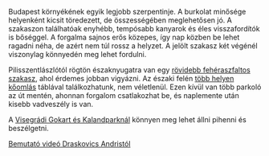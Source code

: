 Budapest környékének egyik legjobb szerpentinje. A burkolat minősége helyenként kicsit töredezett, de összességében meglehetősen jó. A szakaszon találhatóak enyhébb, tempósabb kanyarok és éles visszafordítók is bőséggel. A forgalma sajnos erős közepes, így nap közben be lehet ragadni néha, de azért nem túl rossz a helyzet. A jelölt szakasz két végénél viszonylag könnyedén meg lehet fordulni.

Pilisszentlászlótól rögtön északnyugatra van egy [rövidebb fehéraszfaltos szakasz](#geo:Feh%C3%A9r%20aszfalt@47.72792,18.968386/?b=Ezen%20a%20szakaszon%20jobban%20cs%C3%BAszik%20az%20%C3%BAtfel%C3%BClet.), ahol érdemes jobban vigyázni. Az északi felén [több helyen kőomlás](#geo:K%C5%91oml%C3%A1svesz%C3%A9ly%20a%20k%C3%B6rny%C3%A9ken@47.727343,18.956758/?b=Vigy%C3%A1zzunk%20az%20%C3%BAton%20l%C3%A9v%C5%91%20nagyobb%20k%C3%B6vekre.%20F%C5%91leg,%20ha%20d%C3%A9li%20ir%C3%A1nyba,%20Szentendre%20fel%C3%A9%20haladunk.) táblával találkozhatunk, nem véletlenül. Ezen kívül van több parkoló az út mentén, ahonnan forgalom csatlakozhat be, és naplemente után kisebb vadveszély is van.

A [Visegrádi Gokart és Kalandparknál](#geo:Visegr%C3%A1di%20Gokart%20%C3%A9s%20Kalandpark@47.766025,18.952663/?b=Itt%20egy%20t%C3%A1gas%20parkol%C3%B3%20tal%C3%A1lhat%C3%B3,%20ahol%20a%20szerpentinez%C5%91k%20k%C3%B6nnyen%20megpihenhetnek%20k%C3%A9t%20k%C3%B6r%20k%C3%B6z%C3%B6tt.%0A%0AA%20gokart%20p%C3%A1lya%20honlapja:%20%3Chttp://visegradgokart.hu/gokart/%3E.%20A%20kalandpark%C3%A9%20pedig:%20%3Chttp://visegradgokart.hu/kaland/%3E.) könnyen meg lehet állni pihenni és beszélgetni.

[Bemutató videó Draskovics Andristól](https://youtu.be/Tg1TaZPti2E)

